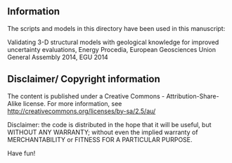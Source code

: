 Information
----

The scripts and models in this directory have been used in this manuscript:

Validating 3-D structural models with geological knowledge for improved uncertainty evaluations, Energy Procedia, European Geosciences Union General Assembly 2014, EGU 2014


Disclaimer/ Copyright information
----
The content is published under a Creative Commons - Attribution-Share-Alike license. For more information, see http://creativecommons.org/licenses/by-sa/2.5/au/

Disclaimer: the code is distributed in the hope that it will be useful, but WITHOUT ANY WARRANTY; without even the implied warranty of MERCHANTABILITY or FITNESS FOR A PARTICULAR PURPOSE.

Have fun!

